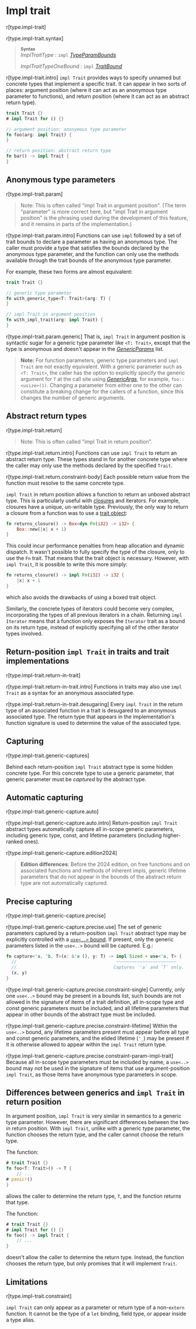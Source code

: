 # Impl trait

r[type.impl-trait]

r[type.impl-trait.syntax]
> **<sup>Syntax</sup>**\
> _ImplTraitType_ : `impl` [_TypeParamBounds_]
>
> _ImplTraitTypeOneBound_ : `impl` [_TraitBound_]

r[type.impl-trait.intro]
`impl Trait` provides ways to specify unnamed but concrete types that
implement a specific trait.
It can appear in two sorts of places: argument position (where it can act as an anonymous type parameter to functions), and return position (where it can act as an abstract return type).

```rust
trait Trait {}
# impl Trait for () {}

// argument position: anonymous type parameter
fn foo(arg: impl Trait) {
}

// return position: abstract return type
fn bar() -> impl Trait {
}
```
## Anonymous type parameters

r[type.impl-trait.param]

> Note: This is often called "impl Trait in argument position".
(The term "parameter" is more correct here, but "impl Trait in argument position" is the phrasing used during the development of this feature, and it remains in parts of the implementation.)

r[type.impl-trait.param.intro]
Functions can use `impl` followed by a set of trait bounds to declare a parameter as having an anonymous type.
The caller must provide a type that satisfies the bounds declared by the anonymous type parameter, and the function can only use the methods available through the trait bounds of the anonymous type parameter.

For example, these two forms are almost equivalent:

```rust
trait Trait {}

// generic type parameter
fn with_generic_type<T: Trait>(arg: T) {
}

// impl Trait in argument position
fn with_impl_trait(arg: impl Trait) {
}
```

r[type.impl-trait.param.generic]
That is, `impl Trait` in argument position is syntactic sugar for a generic type parameter like `<T: Trait>`, except that the type is anonymous and doesn't appear in the [_GenericParams_] list.

> **Note:**
> For function parameters, generic type parameters and `impl Trait` are not exactly equivalent.
> With a generic parameter such as `<T: Trait>`, the caller has the option to explicitly specify the generic argument for `T` at the call site using [_GenericArgs_], for example, `foo::<usize>(1)`.
> Changing a parameter from either one to the other can constitute a breaking change for the callers of a function, since this changes the number of generic arguments.

## Abstract return types

r[type.impl-trait.return]

> Note: This is often called "impl Trait in return position".

r[type.impl-trait.return.intro]
Functions can use `impl Trait` to return an abstract return type.
These types stand in for another concrete type where the caller may only use the methods declared by the specified `Trait`.

r[type.impl-trait.return.constraint-body]
Each possible return value from the function must resolve to the same concrete type.

`impl Trait` in return position allows a function to return an unboxed abstract type.
This is particularly useful with [closures] and iterators.
For example, closures have a unique, un-writable type.
Previously, the only way to return a closure from a function was to use a [trait object]:

```rust
fn returns_closure() -> Box<dyn Fn(i32) -> i32> {
    Box::new(|x| x + 1)
}
```

This could incur performance penalties from heap allocation and dynamic dispatch.
It wasn't possible to fully specify the type of the closure, only to use the `Fn` trait.
That means that the trait object is necessary.
However, with `impl Trait`, it is possible to write this more simply:

```rust
fn returns_closure() -> impl Fn(i32) -> i32 {
    |x| x + 1
}
```

which also avoids the drawbacks of using a boxed trait object.

Similarly, the concrete types of iterators could become very complex, incorporating the types of all previous iterators in a chain.
Returning `impl Iterator` means that a function only exposes the `Iterator` trait as a bound on its return type, instead of explicitly specifying all of the other iterator types involved.

## Return-position `impl Trait` in traits and trait implementations

r[type.impl-trait.return-in-trait]

r[type.impl-trait.return-in-trait.intro]
Functions in traits may also use `impl Trait` as a syntax for an anonymous associated type.

r[type.impl-trait.return-in-trait.desugaring]
Every `impl Trait` in the return type of an associated function in a trait is desugared to an anonymous associated type. The return type that appears in the implementation's function signature is used to determine the value of the associated type.

## Capturing

r[type.impl-trait.generic-captures]

Behind each return-position `impl Trait` abstract type is some hidden concrete type.  For this concrete type to use a generic parameter, that generic parameter must be *captured* by the abstract type.

## Automatic capturing

r[type.impl-trait.generic-capture.auto]

r[type.impl-trait.generic-capture.auto.intro]
Return-position `impl Trait` abstract types automatically capture all in-scope generic parameters, including generic type, const, and lifetime parameters (including higher-ranked ones).

r[type.impl-trait.generic-capture.edition2024]
> **Edition differences**: Before the 2024 edition, on free functions and on associated functions and methods of inherent impls, generic lifetime parameters that do not appear in the bounds of the abstract return type are not automatically captured.

## Precise capturing

r[type.impl-trait.generic-capture.precise]

r[type.impl-trait.generic-capture.precise.use]
The set of generic parameters captured by a return-position `impl Trait` abstract type may be explicitly controlled with a [`use<..>` bound].  If present, only the generic parameters listed in the `use<..>` bound will be captured.  E.g.:

```rust
fn capture<'a, 'b, T>(x: &'a (), y: T) -> impl Sized + use<'a, T> {
  //                                      ~~~~~~~~~~~~~~~~~~~~~~~
  //                                     Captures `'a` and `T` only.
  (x, y)
}
```

r[type.impl-trait.generic-capture.precise.constraint-single]
Currently, only one `use<..>` bound may be present in a bounds list, such bounds are not allowed in the signature of items of a trait definition, all in-scope type and const generic parameters must be included, and all lifetime parameters that appear in other bounds of the abstract type must be included.

r[type.impl-trait.generic-capture.precise.constraint-lifetime]
Within the `use<..>` bound, any lifetime parameters present must appear before all type and const generic parameters, and the elided lifetime (`'_`) may be present if it is otherwise allowed to appear within the `impl Trait` return type.

r[type.impl-trait.generic-capture.precise.constraint-param-impl-trait]
Because all in-scope type parameters must be included by name, a `use<..>` bound may not be used in the signature of items that use argument-position `impl Trait`, as those items have anonymous type parameters in scope.

## Differences between generics and `impl Trait` in return position

In argument position, `impl Trait` is very similar in semantics to a generic type parameter.
However, there are significant differences between the two in return position.
With `impl Trait`, unlike with a generic type parameter, the function chooses the return type, and the caller cannot choose the return type.

The function:

```rust
# trait Trait {}
fn foo<T: Trait>() -> T {
    // ...
# panic!()
}
```

allows the caller to determine the return type, `T`, and the function returns that type.

The function:

```rust
# trait Trait {}
# impl Trait for () {}
fn foo() -> impl Trait {
    // ...
}
```

doesn't allow the caller to determine the return type.
Instead, the function chooses the return type, but only promises that it will implement `Trait`.

## Limitations

r[type.impl-trait.constraint]

`impl Trait` can only appear as a parameter or return type of a non-`extern` function.
It cannot be the type of a `let` binding, field type, or appear inside a type alias.

[_GenericArgs_]: ../paths.md#paths-in-expressions
[_GenericParams_]: ../items/generics.md
[_TraitBound_]: ../trait-bounds.md
[_TypeParamBounds_]: ../trait-bounds.md
[`use<..>` bound]: ../trait-bounds.md#use-bounds
[closures]: closure.md
[trait object]: trait-object.md
